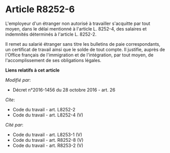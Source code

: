 # Article R8252-6

L'employeur d'un étranger non autorisé à travailler s'acquitte par tout moyen, dans le délai mentionné à l'article L. 8252-4,
des salaires et indemnités déterminés à l'article L. 8252-2. 

Il remet au salarié étranger sans titre les bulletins de paie correspondants, un certificat de travail ainsi que le solde de
tout compte. Il justifie, auprès de l'Office français de l'immigration et de l'intégration, par tout moyen, de
l'accomplissement de ses obligations légales.

**Liens relatifs à cet article**

_Modifié par_:

  - Décret n°2016-1456 du 28 octobre 2016 - art. 26

_Cite_:

  - Code du travail - art. L8252-2
  - Code du travail - art. L8252-4 (V)

_Cité par_:

  - Code du travail - art. L8253-1 (V)
  - Code du travail - art. R8252-8 (V)
  - Code du travail - art. R8253-2 (V)
